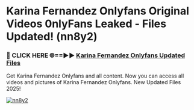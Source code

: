 # Karina Fernandez Onlyfans Original Videos 0nlyFans Leaked - Files Updated! (nn8y2)

<h3>🔴 CLICK HERE 🌐==►► <a href="https://tinyurl.com/x26r9saj" rel="nofollow">Karina Fernandez Onlyfans Updated Files</a></h3>

Get Karina Fernandez Onlyfans and all content. Now you can access all videos and pictures of Karina Fernandez Onlyfans. New Updated Files 2025!

[![nn8y2](https://i.imgur.com/LkgZPqh.gif)](https://tinyurl.com/x26r9saj)
